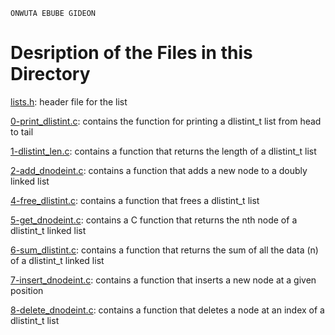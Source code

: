 ```
ONWUTA EBUBE GIDEON
```

# Desription of the Files in this Directory

[lists.h](./lists.h): header file for the list



[0-print_dlistint.c](./0-print_dlistint.c): contains the function for printing a dlistint_t list from head to tail



[1-dlistint_len.c](./1-dlistint_len.c): contains a function that returns the length of a dlistint_t list



[2-add_dnodeint.c](./2-add_dnodeint.c): contains a function that adds a new node to a doubly linked list



[4-free_dlistint.c](./4-free_dlistint.c): contains a function that frees a dlistint_t list



[5-get_dnodeint.c](./5-get_dnodeint.c): contains a C function that returns the nth node of a dlistint_t linked list



[6-sum_dlistint.c](./6-sum_dlistint.c): contains a function that returns the sum of all the data (n) of a dlistint_t linked list



[7-insert_dnodeint.c](./7-insert_dnodeint.c): contains a function that inserts a new node at a given position



[8-delete_dnodeint.c](./8-delete_dnodeint.c): contains a function that deletes a node at an index of a dlistint_t list
